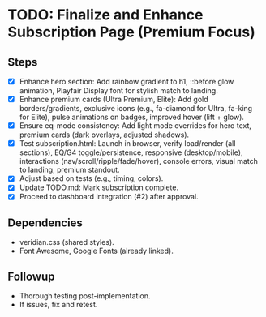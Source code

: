 # TODO: Finalize and Enhance Subscription Page (Premium Focus)

## Steps
- [x] Enhance hero section: Add rainbow gradient to h1, ::before glow animation, Playfair Display font for stylish match to landing.
- [x] Enhance premium cards (Ultra Premium, Elite): Add gold borders/gradients, exclusive icons (e.g., fa-diamond for Ultra, fa-king for Elite), pulse animations on badges, improved hover (lift + glow).
- [x] Ensure eq-mode consistency: Add light mode overrides for hero text, premium cards (dark overlays, adjusted shadows).
- [x] Test subscription.html: Launch in browser, verify load/render (all sections), EQ/G4 toggle/persistence, responsive (desktop/mobile), interactions (nav/scroll/ripple/fade/hover), console errors, visual match to landing, premium standout.
- [x] Adjust based on tests (e.g., timing, colors).
- [x] Update TODO.md: Mark subscription complete.
- [x] Proceed to dashboard integration (#2) after approval.

## Dependencies
- veridian.css (shared styles).
- Font Awesome, Google Fonts (already linked).

## Followup
- Thorough testing post-implementation.
- If issues, fix and retest.

